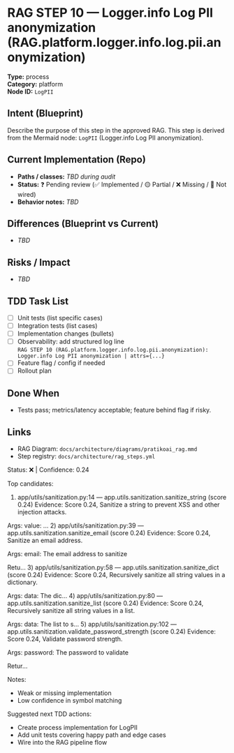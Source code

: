 # RAG STEP 10 — Logger.info Log PII anonymization (RAG.platform.logger.info.log.pii.anonymization)

**Type:** process  
**Category:** platform  
**Node ID:** `LogPII`

## Intent (Blueprint)
Describe the purpose of this step in the approved RAG. This step is derived from the Mermaid node: `LogPII` (Logger.info Log PII anonymization).

## Current Implementation (Repo)
- **Paths / classes:** _TBD during audit_
- **Status:** ❓ Pending review (✅ Implemented / 🟡 Partial / ❌ Missing / 🔌 Not wired)
- **Behavior notes:** _TBD_

## Differences (Blueprint vs Current)
- _TBD_

## Risks / Impact
- _TBD_

## TDD Task List
- [ ] Unit tests (list specific cases)
- [ ] Integration tests (list cases)
- [ ] Implementation changes (bullets)
- [ ] Observability: add structured log line  
  `RAG STEP 10 (RAG.platform.logger.info.log.pii.anonymization): Logger.info Log PII anonymization | attrs={...}`
- [ ] Feature flag / config if needed
- [ ] Rollout plan

## Done When
- Tests pass; metrics/latency acceptable; feature behind flag if risky.

## Links
- RAG Diagram: `docs/architecture/diagrams/pratikoai_rag.mmd`
- Step registry: `docs/architecture/rag_steps.yml`


<!-- AUTO-AUDIT:BEGIN -->
Status: ❌  |  Confidence: 0.24

Top candidates:
1) app/utils/sanitization.py:14 — app.utils.sanitization.sanitize_string (score 0.24)
   Evidence: Score 0.24, Sanitize a string to prevent XSS and other injection attacks.

Args:
    value: ...
2) app/utils/sanitization.py:39 — app.utils.sanitization.sanitize_email (score 0.24)
   Evidence: Score 0.24, Sanitize an email address.

Args:
    email: The email address to sanitize

Retu...
3) app/utils/sanitization.py:58 — app.utils.sanitization.sanitize_dict (score 0.24)
   Evidence: Score 0.24, Recursively sanitize all string values in a dictionary.

Args:
    data: The dic...
4) app/utils/sanitization.py:80 — app.utils.sanitization.sanitize_list (score 0.24)
   Evidence: Score 0.24, Recursively sanitize all string values in a list.

Args:
    data: The list to s...
5) app/utils/sanitization.py:102 — app.utils.sanitization.validate_password_strength (score 0.24)
   Evidence: Score 0.24, Validate password strength.

Args:
    password: The password to validate

Retur...

Notes:
- Weak or missing implementation
- Low confidence in symbol matching

Suggested next TDD actions:
- Create process implementation for LogPII
- Add unit tests covering happy path and edge cases
- Wire into the RAG pipeline flow
<!-- AUTO-AUDIT:END -->